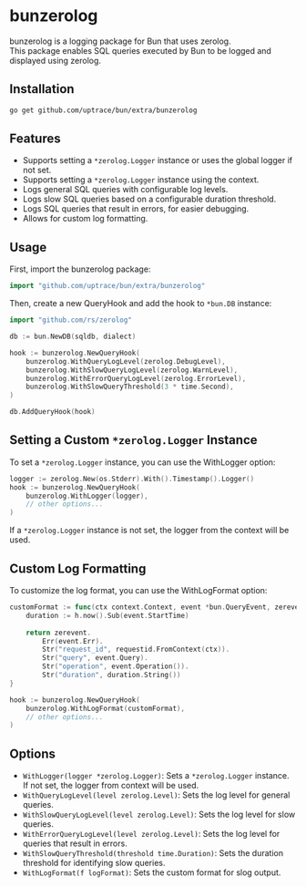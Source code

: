 # bunzerolog

bunzerolog is a logging package for Bun that uses zerolog.  
This package enables SQL queries executed by Bun to be logged and displayed using zerolog.

## Installation

```bash
go get github.com/uptrace/bun/extra/bunzerolog
```

## Features

- Supports setting a `*zerolog.Logger` instance or uses the global logger if not set.
- Supports setting a `*zerolog.Logger` instance using the context.
- Logs general SQL queries with configurable log levels.
- Logs slow SQL queries based on a configurable duration threshold.
- Logs SQL queries that result in errors, for easier debugging.
- Allows for custom log formatting.

## Usage

First, import the bunzerolog package:
```go
import "github.com/uptrace/bun/extra/bunzerolog"
```

Then, create a new QueryHook and add the hook to `*bun.DB` instance:
```go
import "github.com/rs/zerolog"

db := bun.NewDB(sqldb, dialect)

hook := bunzerolog.NewQueryHook(
    bunzerolog.WithQueryLogLevel(zerolog.DebugLevel),
    bunzerolog.WithSlowQueryLogLevel(zerolog.WarnLevel),
    bunzerolog.WithErrorQueryLogLevel(zerolog.ErrorLevel),
    bunzerolog.WithSlowQueryThreshold(3 * time.Second),
)

db.AddQueryHook(hook)
```

## Setting a Custom `*zerolog.Logger` Instance

To set a `*zerolog.Logger` instance, you can use the WithLogger option:

```go
logger := zerolog.New(os.Stderr).With().Timestamp().Logger()
hook := bunzerolog.NewQueryHook(
    bunzerolog.WithLogger(logger),
	// other options...
)
```

If a `*zerolog.Logger` instance is not set, the logger from the context will be used.

## Custom Log Formatting

To customize the log format, you can use the WithLogFormat option:

```go
customFormat := func(ctx context.Context, event *bun.QueryEvent, zerevent *zerolog.Event) *zerolog.Event {
    duration := h.now().Sub(event.StartTime)
    
    return zerevent.
        Err(event.Err).
        Str("request_id", requestid.FromContext(ctx)).
        Str("query", event.Query).
        Str("operation", event.Operation()).
        Str("duration", duration.String())
}

hook := bunzerolog.NewQueryHook(
    bunzerolog.WithLogFormat(customFormat),
	// other options...
)
```

## Options

- `WithLogger(logger *zerolog.Logger)`: Sets a `*zerolog.Logger` instance. If not set, the logger from context will be used.
- `WithQueryLogLevel(level zerolog.Level)`: Sets the log level for general queries.
- `WithSlowQueryLogLevel(level zerolog.Level)`: Sets the log level for slow queries.
- `WithErrorQueryLogLevel(level zerolog.Level)`: Sets the log level for queries that result in errors.
- `WithSlowQueryThreshold(threshold time.Duration)`: Sets the duration threshold for identifying slow queries.
- `WithLogFormat(f logFormat)`: Sets the custom format for slog output.
